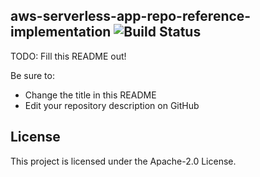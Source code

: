 ## aws-serverless-app-repo-reference-implementation ![Build Status](https://codebuild.us-east-1.amazonaws.com/badges?uuid=eyJlbmNyeXB0ZWREYXRhIjoiY2JHa2pFRjl6MktPL2JaL2o0Ymgzdng2WjYyS3BHZ1k0YXl4Z0ZqRWM2YjBXdzA4Mkcra3RDZ3U5N1dlR2pCZjNwRGtUeFNDL1FEQk9HQzB6dzB5bGtNPSIsIml2UGFyYW1ldGVyU3BlYyI6Ii9Bb3JuT09aVkViRzlnWW8iLCJtYXRlcmlhbFNldFNlcmlhbCI6MX0%3D&branch=master)

TODO: Fill this README out!

Be sure to:

* Change the title in this README
* Edit your repository description on GitHub

## License

This project is licensed under the Apache-2.0 License.

